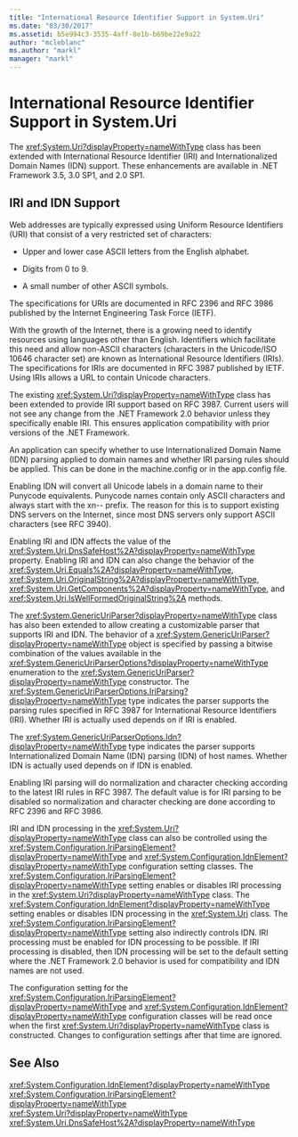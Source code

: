 ```yaml
---
title: "International Resource Identifier Support in System.Uri"
ms.date: "03/30/2017"
ms.assetid: b5e994c3-3535-4aff-8e1b-b69be22e9a22
author: "mcleblanc"
ms.author: "markl"
manager: "markl"
---
```

# International Resource Identifier Support in System.Uri
The <xref:System.Uri?displayProperty=nameWithType> class has been extended with International Resource Identifier (IRI) and Internationalized Domain Names (IDN) support. These enhancements are available in .NET Framework 3.5, 3.0 SP1, and 2.0 SP1.  
  
## IRI and IDN Support  
 Web addresses are typically expressed using Uniform Resource Identifiers (URI) that consist of a very restricted set of characters:  
  
-   Upper and lower case ASCII letters from the English alphabet.  
  
-   Digits from 0 to 9.  
  
-   A small number of other ASCII symbols.  
  
 The specifications for URIs are documented in RFC 2396 and RFC 3986 published by the Internet Engineering Task Force (IETF).  
  
 With the growth of the Internet, there is a growing need to identify resources using languages other than English. Identifiers which facilitate this need and allow non-ASCII characters (characters in the Unicode/ISO 10646 character set) are known as International Resource Identifiers (IRIs). The specifications for IRIs are documented in RFC 3987 published by IETF. Using IRIs allows a URL to contain Unicode characters.  
  
 The existing <xref:System.Uri?displayProperty=nameWithType> class has been extended to provide IRI support based on RFC 3987. Current users will not see any change from the .NET Framework 2.0 behavior unless they specifically enable IRI. This ensures application compatibility with prior versions of the .NET Framework.  
  
 An application can specify whether to use Internationalized Domain Name (IDN) parsing applied to domain names and whether IRI parsing rules should be applied. This can be done in the machine.config or in the app.config file.  
  
 Enabling IDN will convert all Unicode labels in a domain name to their Punycode equivalents. Punycode names contain only ASCII characters and always start with the xn-- prefix. The reason for this is to support existing DNS servers on the Internet, since most DNS servers only support ASCII characters (see RFC 3940).  
  
 Enabling IRI and IDN affects the value of the <xref:System.Uri.DnsSafeHost%2A?displayProperty=nameWithType> property. Enabling IRI and IDN can also change the behavior of the <xref:System.Uri.Equals%2A?displayProperty=nameWithType>, <xref:System.Uri.OriginalString%2A?displayProperty=nameWithType>, <xref:System.Uri.GetComponents%2A?displayProperty=nameWithType>, and <xref:System.Uri.IsWellFormedOriginalString%2A> methods.  
  
 The <xref:System.GenericUriParser?displayProperty=nameWithType> class has also been extended to allow creating a customizable parser that supports IRI and IDN. The behavior of a <xref:System.GenericUriParser?displayProperty=nameWithType> object is specified by passing a bitwise combination of the values available in the <xref:System.GenericUriParserOptions?displayProperty=nameWithType> enumeration to the <xref:System.GenericUriParser?displayProperty=nameWithType> constructor. The <xref:System.GenericUriParserOptions.IriParsing?displayProperty=nameWithType> type indicates the parser supports the parsing rules specified in RFC 3987 for International Resource Identifiers (IRI). Whether IRI is actually used depends on if IRI is enabled.  
  
 The <xref:System.GenericUriParserOptions.Idn?displayProperty=nameWithType> type indicates the parser supports Internationalized Domain Name (IDN) parsing (IDN) of host names. Whether IDN is actually used depends on if IDN is enabled.  
  
 Enabling IRI parsing will do normalization and character checking according to the latest IRI rules in RFC 3987. The default value is for IRI parsing to be disabled so normalization and character checking are done according to RFC 2396 and RFC 3986.  
  
 IRI and IDN processing in the <xref:System.Uri?displayProperty=nameWithType> class can also be controlled using the <xref:System.Configuration.IriParsingElement?displayProperty=nameWithType> and <xref:System.Configuration.IdnElement?displayProperty=nameWithType> configuration setting classes. The <xref:System.Configuration.IriParsingElement?displayProperty=nameWithType> setting enables or disables IRI processing in the <xref:System.Uri?displayProperty=nameWithType> class. The <xref:System.Configuration.IdnElement?displayProperty=nameWithType> setting enables or disables IDN processing in the <xref:System.Uri> class. The <xref:System.Configuration.IriParsingElement?displayProperty=nameWithType> setting also indirectly controls IDN. IRI processing must be enabled for IDN processing to be possible. If IRI processing is disabled, then IDN processing will be set to the default setting where the .NET Framework 2.0 behavior is used for compatibility and IDN names are not used.  
  
 The configuration setting for the <xref:System.Configuration.IriParsingElement?displayProperty=nameWithType> and <xref:System.Configuration.IdnElement?displayProperty=nameWithType> configuration classes will be read once when the first <xref:System.Uri?displayProperty=nameWithType> class is constructed. Changes to configuration settings after that time are ignored.  
  
## See Also  
 <xref:System.Configuration.IdnElement?displayProperty=nameWithType>  
 <xref:System.Configuration.IriParsingElement?displayProperty=nameWithType>  
 <xref:System.Uri?displayProperty=nameWithType>  
 <xref:System.Uri.DnsSafeHost%2A?displayProperty=nameWithType>
